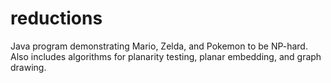 # reductions
Java program demonstrating Mario, Zelda, and Pokemon to be NP-hard.  Also includes algorithms for planarity testing, planar embedding, and graph drawing.
